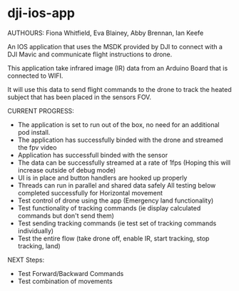 # dji-ios-app
AUTHOURS: Fiona Whitfield, Eva Blainey, Abby Brennan, Ian Keefe

An IOS application that uses the MSDK provided by DJI to connect with a DJI Mavic and communicate flight instructions to drone.

This application take infrared image (IR) data from an Arduino Board that is connected to WIFI.

It will use this data to send flight commands to the drone to track the heated subject that has been placed in the sensors FOV.

CURRENT PROGRESS:
- The application is set to run out of the box, no need for an additional pod install.
- The application has successfully binded with the drone and streamed the fpv video
- Application has successfull binded with the sensor
- The data can be successfully streamed at a rate of 1fps (Hoping this will increase outside of debug mode)
- UI is in place and button handlers are hooked up properly
- Threads can run in parallel and shared data safely
All testing below completed successfully for Horizontal movement
- Test control of drone using the app (Emergency land functionality)
- Test functionality of tracking commands (ie display calculated commands but don't send them)
- Test sending tracking commands (ie test set of tracking commands individually)
- Test the entire flow (take drone off, enable IR, start tracking, stop tracking, land)

NEXT Steps:
- Test Forward/Backward Commands
- Test combination of movements
